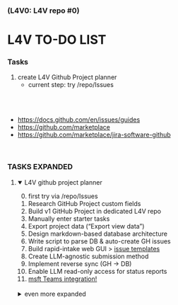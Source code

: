 ### (L4V0: L4V repo #0)


# L4V TO-DO LIST

### Tasks

1) create L4V Github Project planner  
   - current step: try /repo/Issues

<br>
<br>

- https://docs.github.com/en/issues/guides
- https://github.com/marketplace
- https://github.com/marketplace/jira-software-github

<br>

### TASKS EXPANDED

1) <details open>
   <summary>L4V github project planner</summary>

   0) first try via /repo/Issues  
   1) Research GitHub Project custom fields  
   2) Build v1 GitHub Project in dedicated L4V repo  
   3) Manually enter starter tasks  
   4) Export project data (“Export view data”)  
   5) Design markdown-based database architecture  
   6) Write script to parse DB & auto-create GH issues  
   7) Build rapid-intake web GUI  > [issue templates](https://docs.github.com/en/communities/using-templates-to-encourage-useful-issues-and-pull-requests/about-issue-and-pull-request-templates#issue-templates)
   8) Create LLM-agnostic submission method  
   9) Implement reverse sync (GH → DB)  
   10) Enable LLM read-only access for status reports
   11) [msft Teams integration!](https://github.com/integrations/microsoft-teams/blob/master/Readme.md) 

   <br> 

   <details>
   <summary>even more expanded</summary>
   
   
   
   1) **Research GitHub Project custom fields**  
      - Read official docs; note field types & limits  
      - Draft initial list of required custom fields  
      - **[Q1]** Specify any *must-have* fields/tags (e.g., **Priority**, **Status**, **LLM Ready**)
   
   2) **Build v1 GitHub Project in dedicated L4V repo**  
      - Create or select L4V repository  
      - Enable Projects, add custom fields/tags from Task 1  
      - **[Q2]** Use a brand-new repo or an existing one?
   
   3) **Manually enter starter tasks**  
      - Add ~5-8 varied issues to exercise every field  
      - Confirm fields render correctly in board views
   
   4) **Export project data**  
      - Use “Export view data” to download CSV/JSON  
      - Store export in project `/data/` folder for analysis
   
   5) **Design markdown-based database architecture**  
      - Map exported field names → cleaner camelCase keys  
      - Define controlled vocabularies (e.g., `status:` idea | backlog | in-progress | review | done)  
      - **[Q3]** Preferred file name and location for the DB (e.g., `project_db.md` in repo root)?
   
   6) **Write script to parse DB & create issues**  
      - Choose language (GitHub REST/GraphQL API)  
      - Parse markdown → JSON, POST to GitHub  
      - Handle updates vs. new items  
      - **[Q4]** Language preference: **Python**, **JavaScript/Node**, or other?
   
   7) **Build rapid-intake web GUI**  
      - Minimal form → writes to DB and/or GH API  
      - Consider Flask/FastAPI (Python) or Next.js (JS)  
      - Trigger backend script on submission  
      - **[Q5]** Any UI/tech-stack preferences?
   
   8) **Create LLM-agnostic submission method**  
      - Define plain-text syntax (e.g., `/add "Task" :: description :: labels`)  
      - Backend parses and enqueues creation workflow
   
   9) **Implement reverse sync (GH → DB)**  
      - Scheduled job or GitHub Action to append/merge changes back into DB  
      - Resolve conflicts (GH edits vs. DB edits)
   
   10) **Enable LLM read-only access for status reports**  
       - Host DB file in repo (public or token-scoped)  
       - Document retrieval URL or API endpoint for LLMs  
       - Optional: expose filtered JSON for easy parsing
   
   ---
   
   ### Clarifying Questions
   
   1. **[Q1]** Must-have custom fields/tags?  
   2. **[Q2]** New repo vs. existing L4V repo?  
   3. **[Q3]** Preferred database file name/location?  
   4. **[Q4]** Script language preference (Python/JS/other)?  
   5. **[Q5]** Front-end tech preference (Flask, Next.js, etc.)?
   
   </details>
   
   </details>
